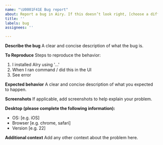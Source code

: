 ```yaml
---
name: "\U0001F41E Bug report"
about: Report a bug in Airy. If this doesn’t look right, [choose a different type](https://github.com/airyhq/airy/issues/new/choose).
title: ''
labels: bug
assignees: ''

---
```


**Describe the bug**
A clear and concise description of what the bug is.

**To Reproduce**
Steps to reproduce the behavior:
1. I installed AIry using '...'
2. When I ran command / did this in the UI
3. See error

**Expected behavior**
A clear and concise description of what you expected to happen.

**Screenshots**
If applicable, add screenshots to help explain your problem.

**Desktop (please complete the following information):**
 - OS: [e.g. iOS]
 - Browser [e.g. chrome, safari]
 - Version [e.g. 22]

**Additional context**
Add any other context about the problem here.
